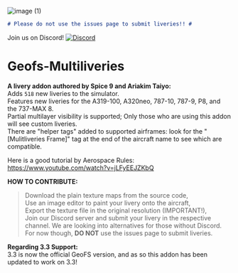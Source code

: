 ![image (1)](https://user-images.githubusercontent.com/79466778/184937450-8038f605-859e-4b4f-a768-87b2032c0ffb.png)<br>
```markdown
# Please do not use the issues page to submit liveries!! #
```
Join us on Discord! [![Discord](https://img.shields.io/discord/1008808128189579325.svg?label=&logo=discord&logoColor=ffffff&color=7389D8&labelColor=6A7EC2)](https://discord.gg/GnU7kBcXtR)<br>

# Geofs-Multiliveries
**A livery addon authored by Spice 9 and Ariakim Taiyo:**<br>
Adds `518` new liveries to the simulator.<br>
Features new liveries for the A319-100, A320neo, 787-10, 787-9, P8, and the 737-MAX 8. <br>
Partial multilayer visibility is supported; Only those who are using this addon will see custom liveries.<br>
There are "helper tags" added to supported airframes: look for the "[Mulitliveries Frame]" tag at the end of the aircraft name to see which are compatible.<br>

Here is a good tutorial by Aerospace Rules: https://www.youtube.com/watch?v=jLFyEEJZKbQ<br>

**HOW TO CONTRIBUTE:**<br>
> Download the plain texture maps from the source code,<br>
> Use an image editor to paint your livery onto the aircraft,<br>
> Export the texture file in the original resolution (IMPORTANT!),<br>
> Join our Discord server and submit your livery in the respective channel. We are looking into alternatives for those without Discord. For now though, **DO NOT** use the issues page to submit liveries. 

**Regarding 3.3 Support:**<br>
3.3 is now the official GeoFS version, and as so this addon has been updated to work on 3.3!
